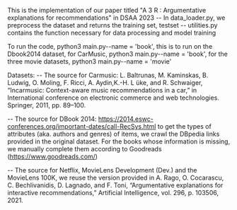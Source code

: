 
This is the implementation of our paper titled "A 3 R : Argumentative explanations for recommendations"  in DSAA 2023
-- In data_loader.py, we preprocess the dataset and returns the training set, testset
-- utilities.py contains the function necessary for data processing and model training


To run the code, python3 main.py--name = 'book', this is to run on the Dbook2014 dataset, for CarMusic, python3 main.py--name = 'book', for the three movie datasets, python3 main.py--name = 'movie'


Datasets:
-- The source for Carmusic: L. Baltrunas, M. Kaminskas, B. Ludwig, O. Moling, F. Ricci, A. Aydin,K.-H. L ̈uke, and R. Schwaiger, “Incarmusic: Context-aware music recommendations in a car,” in International conference on electronic commerce and web technologies. Springer, 2011, pp. 89–100.

-- The source for DBook 2014: https://2014.eswc-conferences.org/important-dates/call-RecSys.html to get the types of attributes (aka. authors and genres) of items, we crawl the DBpedia links provided in the original dataset. For the books whose information is missing, we manually complete them according to Goodreads (https://www.goodreads.com/)

-- The source for Netflix, MovieLens Development (Dev.) and the MovieLens 100K, we reuse the version provided in A. Rago, O. Cocarascu, C. Bechlivanidis, D. Lagnado, and F. Toni, “Argumentative explanations for interactive recommendations,” Artificial Intelligence, vol. 296, p. 103506, 2021.

